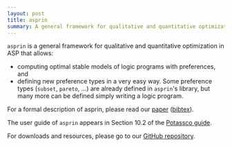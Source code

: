 ```yaml
---
layout: post
title: asprin
summary: A general framework for qualitative and quantitative optimization in answer set programming.
---
```


`asprin` is a general framework for qualitative and quantitative optimization in ASP that allows:
* computing optimal stable models of logic programs with preferences, and
* defining new preference types in a very easy way.
Some preference types (`subset`, `pareto`, ...) are already defined in `asprin`'s library,
but many more can be defined simply writing a logic program.

For a formal description of asprin, please read our [paper](http://www.cs.uni-potsdam.de/wv/pdfformat/brderosc15a.pdf) ([bibtex](http://www.cs.uni-potsdam.de/wv/bibtex/brderosc15a.bib)).

The user guide of `asprin` appears in Section 10.2 of the [Potassco guide](https://sourceforge.net/projects/potassco/files/guide/). 

For downloads and resources, please go to our [GitHub repository](https://github.com/potassco/asprin).
